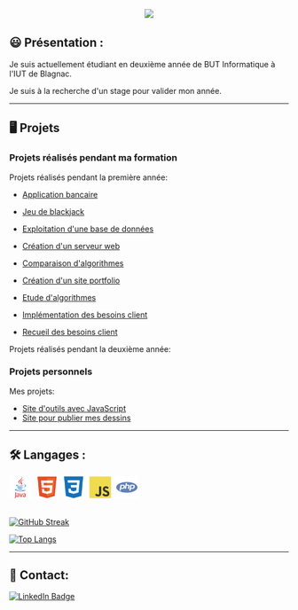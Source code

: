 
<div id="header" align="center">
  <img src="https://media.giphy.com/media/dMLmQfCO7lCA2gX3tw/giphy.gif" />
  
</div>


## :smiley: Présentation :

Je suis actuellement étudiant en deuxième année de BUT Informatique à l'IUT de Blagnac.

Je suis à la recherche d'un stage pour valider mon année.

---

## :desktop_computer: Projets 

### Projets réalisés pendant ma formation

Projets réalisés pendant la première année:

- [Application bancaire](https://github.com/ludovic-estival/projetIUT-app-banque)
- [Jeu de blackjack](https://github.com/ludovic-estival/projetIUT-app-blackjack)
- [Exploitation d'une base de données](https://github.com/ludovic-estival/projetIUT-exploit-bd)
- [Création d'un serveur web](https://github.com/ludovic-estival/projetIUT-serveur-web/blob/main/README.md)
- [Comparaison d'algorithmes](https://github.com/ludovic-estival/projetIUT-comparaison-algos)

- [Création d'un site portfolio](https://github.com/ludovic-estival/portfolio)
- [Etude d'algorithmes](https://github.com/ludovic-estival/projetIUT-etude-algos)
- [Implémentation des besoins client](https://github.com/ludovic-estival/projetIUT-besoin-client)
- [Recueil des besoins client](https://github.com/ludovic-estival/projetIUT-recueil-besoins)

Projets réalisés pendant la deuxième année:

### Projets personnels

Mes projets:

- [Site d'outils avec JavaScript](https://github.com/ludovic-estival/tools)
- [Site pour publier mes dessins](https://github.com/ludovic-estival/dessins)


---

## :hammer_and_wrench: Langages :

<div>
  <img src="https://github.com/devicons/devicon/blob/master/icons/java/java-original-wordmark.svg" title="Java" alt="Java" width="40" height="40"/>&nbsp;
  <img src="https://github.com/devicons/devicon/blob/master/icons/html5/html5-original.svg" title="HTML" alt="Java" width="40" height="40"/>&nbsp;
  <img src="https://github.com/devicons/devicon/blob/master/icons/css3/css3-plain.svg" title="CSS" alt="Java" width="40" height="40"/>&nbsp;
  <img src="https://github.com/devicons/devicon/blob/master/icons/javascript/javascript-original.svg" title="JS" alt="Java" width="40" height="40"/>&nbsp;
  <img src="https://github.com/devicons/devicon/blob/master/icons/php/php-plain.svg" title="PHP" alt="Java" width="40" height="40"/>&nbsp;
  
</div>

<br/>

[![GitHub Streak](http://github-readme-streak-stats.herokuapp.com?user=ludovic-estival&theme=dark&background=000000)](https://git.io/streak-stats)


[![Top Langs](https://github-readme-stats.vercel.app/api/top-langs/?username=ludovic-estival&layout=compact&theme=vision-friendly-dark)](https://github.com/anuraghazra/github-readme-stats)




---

## :iphone: Contact:




<div id="badges">
  <a href="https://www.linkedin.com/in/ludovic-estival-a7bb5224b/">
    <img src="https://img.shields.io/badge/LinkedIn-blue?style=for-the-badge&logo=linkedin&logoColor=white" alt="LinkedIn Badge"/>
  </a>
</div>
